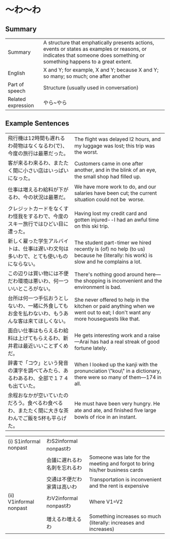 # ～わ～わ

## Summary

<table><tr>   <td>Summary</td>   <td>A structure that emphatically presents actions, events or states as examples or reasons, or indicates that someone does something or something happens to a great extent.</td></tr><tr>   <td>English</td>   <td>X and Y; for example, X and Y; because X and Y; so many; so much; one after another</td></tr><tr>   <td>Part of speech</td>   <td>Structure (usually used in conversation)</td></tr><tr>   <td>Related expression</td>   <td>やら~やら</td></tr></table>

## Example Sentences

<table><tr>   <td>飛行機は12時間も遅れるわ荷物はなくなるわ(で)、今度の旅行は最悪だった。</td>   <td>The ﬂight was delayed l2 hours, and my luggage was lost; this trip was the worst.</td></tr><tr>   <td>客が来るわ来るわ、またたく間に小さい店はいっぱいになった。</td>   <td>Customers came in one after another, and in the blink of an eye, the small shop had ﬁlled up.</td></tr><tr>   <td>仕事は増えるわ給料が下がるわ、今の状況は最悪だ。</td>   <td>We have more work to do, and our salaries have been cut; the current situation could not be&nbsp; worse.</td></tr><tr>   <td>クレジットカードをなくすわ怪我をするわで、今度のスキー旅行ではひどい目に遭った。</td>   <td>Having lost my credit card and gotten injured--I had an awful time on this ski trip.</td></tr><tr>   <td>新しく雇った学生アルバイトは、仕事は遅いわ文句は多いわで、とても使いものにならない。</td>   <td>The student part-timer we hired recently is (of) no help (to us) because he (literally: his work) is slow and he complains a lot.</td></tr><tr>   <td>この辺りは買い物には不便だわ環境は悪いわ、何一ついいところがない。</td>   <td>There's nothing good around here—the shopping is inconvenient and the environment is bad.</td></tr><tr>   <td>台所は何一つ手伝おうとしないわ、一緒に外食してもお金を払わないわ、もうあんな客は来てほしくない。</td>   <td>She never offered to help in the kitchen or paid anything when we went out to eat; I don't want any more houseguests like that.</td></tr><tr>   <td>面白い仕事はもらえるわ給料は上げてもらえるわ、新井君は最近いいことずくめだ。</td>   <td>He gets interesting work and a raise—Arai has had a real streak of good fortune lately.</td></tr><tr>   <td>辞書で「コウ」という発音の漢字を調べてみたら、あるわあるわ、全部で１７４も出ていた。</td>   <td>When I looked up the kanji with the pronunciation \"kou\" in a dictionary, there were so many of them—174 in all.</td></tr><tr>   <td>余程おなかが空いていたのだろう。食べるわ食べるわ、またたく間に大きな茶わんでご飯を5杯も平らげた。</td>   <td>He must have been very hungry. He ate and ate, and ﬁnished ﬁve large bowls of rice in an instant.</td></tr></table>

<table class="table"><tbody><tr class="tr head"><td class="td"><span class="numbers">(i)</span> <span class="bold">S1informal nonpast</span></td><td class="td"><span class="concept">わ</span><span>S2informal nonpast</span><span class="concept">わ</span></td><td class="td"></td></tr><tr class="tr"><td class="td"></td><td class="td"><span>会議に遅れる</span><span class="concept">わ</span><span>名刺を忘れる</span><span class="concept">わ</span></td><td class="td"><span>Someone was late for the meeting and forgot to bring his/her business cards</span></td></tr><tr class="tr"><td class="td"></td><td class="td"><span>交通は不便だ</span><span class="concept">わ</span><span>家賃は高い</span><span class="concept">わ</span></td><td class="td"><span>Transportation is inconvenient and the rent is expensive</span></td></tr><tr class="tr head"><td class="td"><span class="numbers">(ii)</span> <span class="bold">V1informal nonpast</span></td><td class="td"><span class="concept">わ</span><span>V2informal nonpast</span><span class="concept">わ</span></td><td class="td"><span>Where V1=V2</span></td></tr><tr class="tr"><td class="td"></td><td class="td"><span>増える</span><span class="concept">わ</span><span>増える</span><span class="concept">わ</span></td><td class="td"><span>Something increases so much (literally: increases and increases)</span> </td></tr></tbody></table>

